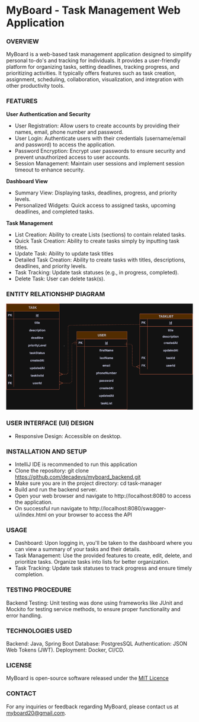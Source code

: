 # MyBoard - Task Management Web Application

### OVERVIEW
MyBoard is a web-based task management application designed to simplify personal to-do's and tracking for individuals. 
It provides a user-friendly platform for organizing tasks, setting deadlines, tracking progress, and prioritizing activities.
It typically offers features such as task creation, assignment, scheduling, collaboration, visualization, and integration 
with other productivity tools.

### FEATURES

**User Authentication and Security**

- User Registration: Allow users to create accounts by providing their names, email, phone number and password.
- User Login: Authenticate users with their credentials (username/email and password) to access the application.
- Password Encryption: Encrypt user passwords to ensure security and prevent unauthorized access to user accounts.
- Session Management: Maintain user sessions and implement session timeout to enhance security.

**Dashboard View**

- Summary View: Displaying tasks, deadlines, progress, and priority levels.
- Personalized Widgets: Quick access to assigned tasks, upcoming deadlines, and completed tasks.

**Task Management**

- List Creation: Ability to create Lists (sections) to contain related tasks.
- Quick Task Creation: Ability to create tasks simply by inputting task titles.
- Update Task: Ability to update task titles
- Detailed Task Creation: Ability to create tasks with titles, descriptions, deadlines, and priority levels.
- Task Tracking: Update task statuses (e.g., in progress, completed).
- Delete Task: User can delete task(s).

### ENTITY RELATIONSHIP DIAGRAM

![Entity Relationship Diagram](src/main/resources/erd.png)



### USER INTERFACE (UI) DESIGN
- Responsive Design: Accessible on desktop.

### INSTALLATION AND SETUP
- IntelliJ IDE is recommended to run this application
- Clone the repository: git clone https://github.com/decadevs/myboard_backend.git
- Make sure you are in the project directory: cd task-manager
- Build and run the backend server.
- Open your web browser and navigate to http://localhost:8080 to access the application.
- On successful run navigate to http://localhost:8080/swagger-ui/index.html on your browser to access the API

### USAGE
- Dashboard: Upon logging in, you'll be taken to the dashboard where you can view a summary of your tasks and their details.
- Task Management: Use the provided features to create, edit, delete, and prioritize tasks. 
Organize tasks into lists for better organization.
- Task Tracking: Update task statuses to track progress and ensure timely completion.

### TESTING PROCEDURE
Backend Testing: Unit testing was done using frameworks like JUnit and Mockito for testing service methods, 
to ensure proper functionality and error handling.

### TECHNOLOGIES USED
Backend: Java, Spring Boot
Database: PostgresSQL
Authentication: JSON Web Tokens (JWT).
Deployment: Docker, CI/CD.


### LICENSE
MyBoard is open-source software released under the [MIT Licence](/Users/decagon/Desktop/myboard_backend/LICENCE.txt)

### CONTACT
For any inquiries or feedback regarding MyBoard, please contact us at myboard20@gmail.com.